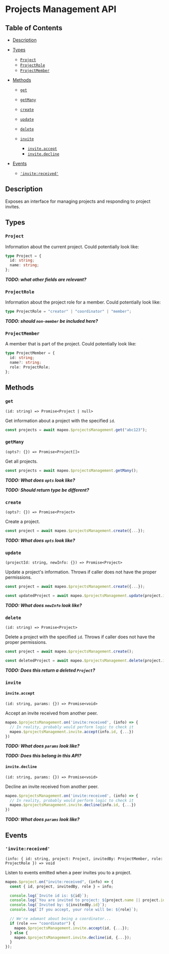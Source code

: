 # Projects Management API

## Table of Contents

- [Description](#description)

- [Types](#types)

  - [`Project`](#project)
  - [`ProjectRole`](#projectrole)
  - [`ProjectMember`](#projectmember)

- [Methods](#methods)

  - [`get`](#get)
  - [`getMany`](#getmany)
  - [`create`](#create)
  - [`update`](#update)
  - [`delete`](#delete)

  - [`invite`](#invite)

    - [`invite.accept`](#inviteaccept)
    - [`invite.decline`](#invitedecline)

- [Events](#events)

  - [`'invite:received'`](#invitereceived)

## Description

Exposes an interface for managing projects and responding to project invites.

## Types

### `Project`

Information about the current project. Could potentially look like:

```ts
type Project = {
  id: string;
  name: string;
};
```

**_TODO: what other fields are relevant?_**

### `ProjectRole`

Information about the project role for a member. Could potentially look like:

```ts
type ProjectRole = "creator" | "coordinator" | "member";
```

**_TODO: should `non-member` be included here?_**

### `ProjectMember`

A member that is part of the project. Could potentially look like:

```ts
type ProjectMember = {
  id: string;
  name?: string;
  role: ProjectRole;
};
```

## Methods

### `get`

`(id: string) => Promise<Project | null>`

Get information about a project with the specified `id`.

```ts
const projects = await mapeo.$projectsManagement.get("abc123");
```

### `getMany`

`(opts?: {}) => Promise<Project[]>`

Get all projects.

```ts
const projects = await mapeo.$projectsManagement.getMany();
```

**_TODO: What does `opts` look like?_**

**_TODO: Should return type be different?_**

### `create`

`(opts?: {}) => Promise<Project>`

Create a project.

```ts
const project = await mapeo.$projectsManagement.create({...});
```

**_TODO: What does `opts` look like?_**

### `update`

`(projectId: string, newInfo: {}) => Promise<Project>`

Update a project's information. Throws if caller does not have the proper permissions.

```ts
const project = await mapeo.$projectsManagement.create({...});

const updatedProject = await mapeo.$projectsManagement.update(project.id, {...});
```

**_TODO: What does `newInfo` look like?_**

### `delete`

`(id: string) => Promise<Project>`

Delete a project with the specified `id`. Throws if caller does not have the proper permissions.

```ts
const project = await mapeo.$projectsManagement.create();

const deletedProject = await mapeo.$projectsManagement.delete(project.id);
```

**_TODO: Does this return a deleted `Project`?_**

### `invite`

#### `invite.accept`

`(id: string, params: {}) => Promise<void>`

Accept an invite received from another peer.

```ts
mapeo.$projectsManagement.on('invite:received', (info) => {
  // In reality, probably would perform logic to check it
  mapeo.$projectsManagement.invite.accept(info.id, {...})
})
```

**_TODO: What does `params` look like?_**

**_TODO: Does this belong in this API?_**

#### `invite.decline`

`(id: string, params: {}) => Promise<void>`

Decline an invite received from another peer.

```ts
mapeo.$projectsManagement.on('invite:received', (info) => {
  // In reality, probably would perform logic to check it
  mapeo.$projectsManagement.invite.decline(info.id, {...})
})
```

**_TODO: What does `params` look like?_**

## Events

### `'invite:received'`

`(info: { id: string, project: Project, invitedBy: ProjectMember, role: ProjectRole }) => void`

Listen to events emitted when a peer invites you to a project.

```ts
mapeo.$project.on("invite:received", (info) => {
  const { id, project, invitedBy, role } = info;

  console.log(`Invite id is: ${id}`);
  console.log(`You are invited to project: ${project.name || project.id}`);
  console.log(`Invited by: ${invitedBy.id}`);
  console.log(`If you accept, your role will be: ${role}`);

  // We're adamant about being a coordinator...
  if (role === "coordinator") {
    mapeo.$projectsManagement.invite.accept(id, {...});
  } else {
    mapeo.$projectsManagement.invite.decline(id, {...});
  }
});
```
